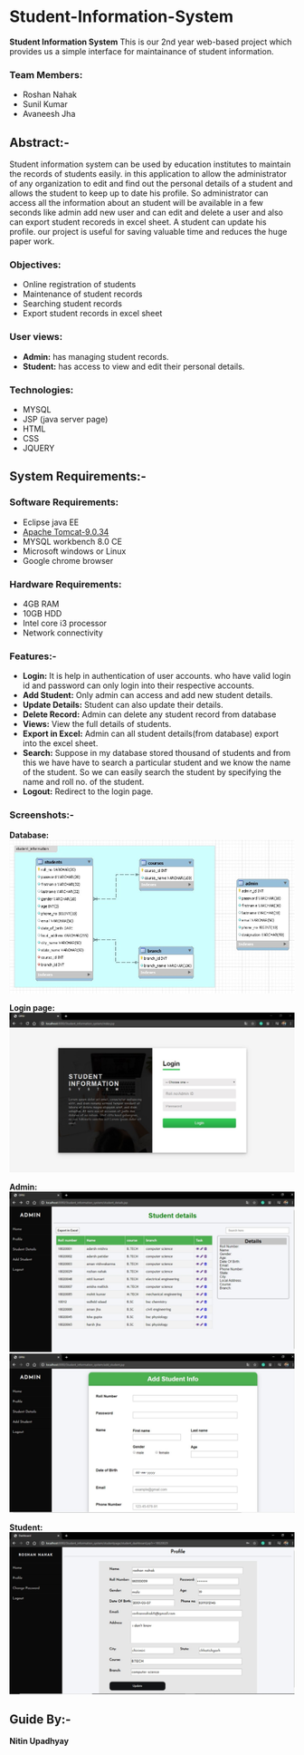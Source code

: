 # Student-Information-System
**Student Information System** This is our 2nd year web-based project which provides us a simple interface for maintainance of student information.

### Team Members:
  * Roshan Nahak
  * Sunil Kumar
  * Avaneesh Jha

## Abstract:-
Student information system can be used by education institutes to maintain the records of students easily. in this application to allow the administrator of any organization to edit and find out the personal details of a student and allows the student to keep up to date his profile. So administrator can access all the information about an student will be available in a few seconds like admin add new user and can edit and delete a user and also can export student recoreds in excel sheet. A student can update his profile. our project is useful for saving valuable time and reduces the huge paper work. 

### Objectives:
  * Online registration of students
  * Maintenance of student records
  * Searching student records
  * Export student records in excel sheet
  
### User views:
  * **Admin:** has managing student records.
  * **Student:** has access to view and edit their personal details.
  
### Technologies:
  * MYSQL
  * JSP (java server page)
  * HTML
  * CSS
  * JQUERY
 
## System Requirements:-
### Software Requirements:
  * Eclipse java EE
  * [Apache Tomcat-9.0.34](https://tomcat.apache.org/download-90.cgi)
  * MYSQL workbench 8.0 CE
  * Microsoft windows or Linux
  * Google chrome browser
  
### Hardware Requirements:
  * 4GB RAM
  * 10GB HDD
  * Intel core i3 processor
  * Network connectivity
  
### Features:-
  * **Login:** It is help in authentication of user accounts. who have valid login id and password can only login into their respective accounts.
  * **Add Student:** Only admin can access and add new student details.
  * **Update Details:** Student can also update their details.
  * **Delete Record:** Admin can delete any student record from database
  * **Views:** View the full details of students.
  * **Export in Excel:** Admin can all student details(from database) export into the excel sheet.
  * **Search:** Suppose in my database stored thousand of students and from this we have have to search a particular student and we know the name of the student. So we can easily search the student by specifying the name and roll no. of the student.
  * **Logout:** Redirect to the login page.
  
### Screenshots:-
  **Database:**
  ![](https://github.com/Roshannahak/Student-Information-System/blob/master/DB_design/ER_diagram.jpg)
  
  **Login page:**
  ![](https://github.com/Roshannahak/Student-Information-System/blob/master/Screen_shots/login_page.jpg)
  
  **Admin:**
  ![](https://github.com/Roshannahak/Student-Information-System/blob/master/Screen_shots/detail_page.jpg)
  ![](https://github.com/Roshannahak/Student-Information-System/blob/master/Screen_shots/add_page.jpg)
  
  **Student:**
  ![](https://github.com/Roshannahak/Student-Information-System/blob/master/Screen_shots/stdprofile_page.jpg)
  
## Guide By:-
  **Nitin Upadhyay**
